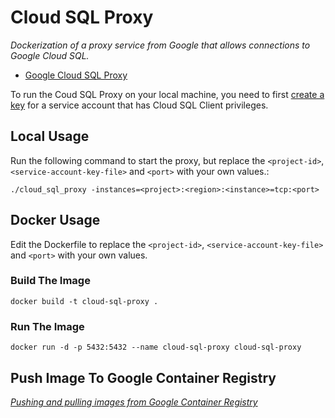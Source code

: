 # Cloud SQL Proxy

_Dockerization of a proxy service from Google that allows connections to Google Cloud SQL._

- [Google Cloud SQL Proxy](https://cloud.google.com/sql/docs/sql-proxy)

To run the Coud SQL Proxy on your local machine, you need to first [create a key](https://cloud.google.com/iam/docs/creating-managing-service-account-keys) for a service account that has Cloud SQL Client privileges.

## Local Usage

Run the following command to start the proxy, but replace the `<project-id>`, `<service-account-key-file>` and `<port>` with your own values.:

`./cloud_sql_proxy -instances=<project>:<region>:<instance>=tcp:<port>`

## Docker Usage

Edit the Dockerfile to replace the `<project-id>`, `<service-account-key-file>` and `<port>` with your own values.

### Build The Image

`docker build -t cloud-sql-proxy .`

### Run The Image

`docker run -d -p 5432:5432 --name cloud-sql-proxy cloud-sql-proxy`

## Push Image To Google Container Registry

[_Pushing and pulling images from Google Container Registry_](https://cloud.google.com/container-registry/docs/pushing-pulling)
